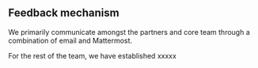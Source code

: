 ## Feedback mechanism

We primarily communicate amongst the partners and core team through a combination of email and Mattermost.

For the rest of the team, we have established xxxxx